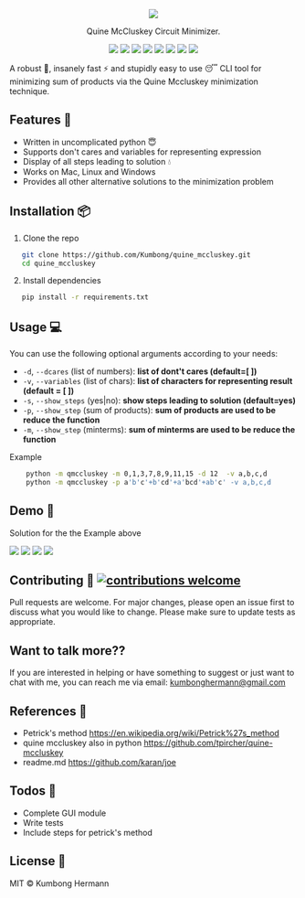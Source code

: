 <p align="center">
	<a href="https://www.hackerrank.com/profile/kumbonghermann"><img src="assets/images/circuit.jpg" ></a>
</p>
<p 
<h1 align="center">
    Quine McCluskey Circuit Minimizer.
</h1>
  <p align="center">
 <img src="https://img.shields.io/github/release/Kumbong/quine_mccluskey.svg" />
 <img src="https://img.shields.io/github/issues/Kumbong/quine_mccluskey.svg">
 <img src="https://img.shields.io/github/issues-closed-raw/Kumbong/quine_mccluskey.svg">
 <img src="https://requires.io/github/Kumbong/quine_mccluskey/requirements.svg?branch=master"> 
 <img src="https://img.shields.io/snyk/vulnerabilities/github/Kumbong/quine_mccluskey.svg">
 <img src="https://img.shields.io/github/languages/top/kumbong/quine_mccluskey.svg">
 <img src="https://img.shields.io/codefactor/grade/github/kumbong/quine_mccluskey/master.svg">
 <img src="https://travis-ci.org/Kumbong/quine_mccluskey.svg?branch=master">
 </p>

A robust :hammer:, insanely fast :zap: and stupidly easy to use :sleeping: CLI tool for minimizing sum of products via the Quine Mccluskey minimization technique.

## Features :gem:
   * Written in uncomplicated python :innocent:
   * Supports don't cares and variables for representing expression
   * Display of all steps leading to solution :droplet:
   * Works on Mac, Linux and Windows
   * Provides all other alternative solutions to the minimization problem
   
## Installation :package:
1. Clone the repo
```bash
   git clone https://github.com/Kumbong/quine_mccluskey.git
   cd quine_mccluskey
```
2. Install dependencies
```bash
   pip install -r requirements.txt
```

## Usage :computer:
You can use the following optional arguments according to your needs: 

   * `-d`, `--dcares` (list of numbers): **list of dont't cares (default=[ ])**
   * `-v`, `--variables` (list of chars): **list of characters for representing result (default = [ ])**
   * `-s`, `--show_steps` (yes|no): **show steps leading to solution (default=yes)**
   * `-p`, `--show_step` (sum of products): **sum of products are used to be reduce the function**
   * `-m`, `--show_step` (minterms): **sum of minterms are used to be reduce the function**
   
Example
```bash
    python -m qmccluskey -m 0,1,3,7,8,9,11,15 -d 12  -v a,b,c,d
    python -m qmccluskey -p a'b'c'+b'cd'+a'bcd'+ab'c' -v a,b,c,d
```
## Demo :movie_camera:
   Solution for the the Example above
   
   ![](assets/images/grouping.png)
   ![](assets/images/combining.png)
   ![](assets/images/coverage.png)
   ![](assets/images/solution.png)
   
## Contributing :gift: [![contributions welcome](https://img.shields.io/badge/contributions-welcome-brightgreen.svg?style=flat)](https://github.com/dwyl/esta/issues)
Pull requests are welcome. For major changes, please open an issue first to discuss what you would like to change.
Please make sure to update tests as appropriate.

## Want to talk more??
 If you are interested in helping or have something to suggest or just want to chat with me, you can reach me via email: kumbonghermann@gmail.com


## References :book:
* Petrick's method 
    https://en.wikipedia.org/wiki/Petrick%27s_method
* quine mccluskey also in python
    https://github.com/tpircher/quine-mccluskey
* readme.md
    https://github.com/karan/joe

## Todos :pencil:
 - Complete GUI module
 - Write tests
 - Include steps for petrick's method


License :key:
----

MIT &copy; Kumbong Hermann

